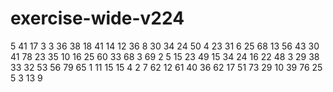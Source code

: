 # exercise-wide-v224
5
41
17
3
3
36
38
18
41
14
12
36
8
30
34
24
50
4
23
31
6
25
68
13
56
43
30
41
78
23
35
10
16
25
60
33
68
3
69
2
5
15
23
49
15
34
24
16
22
48
3
29
38
33
32
53
56
79
65
1
11
15
15
4
2
7
62
12
61
40
36
62
17
51
73
29
10
39
76
25
5
3
13
9
